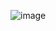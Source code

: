 ![image](https://github.com/3xcDanilFomin/Trap-Water/assets/165802196/0f4a0a1e-8e30-41fe-bdc7-1cd6ee4d0e89)
